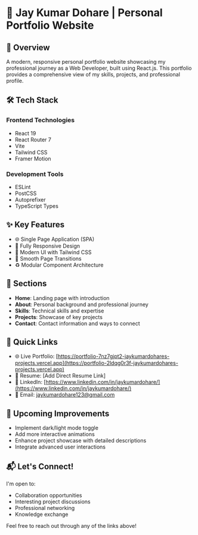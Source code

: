 # 🚀 Jay Kumar Dohare | Personal Portfolio Website

## 📌 Overview
A modern, responsive personal portfolio website showcasing my professional journey as a Web Developer, built using React.js. This portfolio provides a comprehensive view of my skills, projects, and professional profile.

## 🛠 Tech Stack
### Frontend Technologies
- React 19
- React Router 7
- Vite
- Tailwind CSS
- Framer Motion

### Development Tools
- ESLint
- PostCSS
- Autoprefixer
- TypeScript Types

## ✨ Key Features
- 🌐 Single Page Application (SPA)
- 📱 Fully Responsive Design
- 🎨 Modern UI with Tailwind CSS
- 🔗 Smooth Page Transitions
- ♻️ Modular Component Architecture

## 📂 Sections
- **Home**: Landing page with introduction
- **About**: Personal background and professional journey
- **Skills**: Technical skills and expertise
- **Projects**: Showcase of key projects
- **Contact**: Contact information and ways to connect

## 🔗 Quick Links
- 🌐 Live Portfolio: [https://portfolio-7nz7gjpt2-jaykumardohares-projects.vercel.app](https://portfolio-2ldqg0r3f-jaykumardohares-projects.vercel.app)
- 📄 Resume: [Add Direct Resume Link]
- 💼 LinkedIn: [https://www.linkedin.com/in/jaykumardohare/](https://www.linkedin.com/in/jaykumardohare/)
- 📧 Email: jaykumardohare123@gmail.com

## 🔧 Upcoming Improvements
- Implement dark/light mode toggle
- Add more interactive animations
- Enhance project showcase with detailed descriptions
- Integrate advanced user interactions

## 📬 Let's Connect!
I'm open to:
- Collaboration opportunities
- Interesting project discussions
- Professional networking
- Knowledge exchange

Feel free to reach out through any of the links above!
